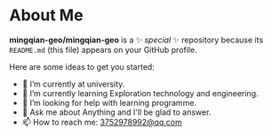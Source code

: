 # About Me

**mingqian-geo/mingqian-geo** is a ✨ _special_ ✨ repository because its `README.md` (this file) appears on your GitHub profile.

Here are some ideas to get you started:

- 🔭 I’m currently at university.
- 🌱 I’m currently learning Exploration technology and engineering.
- 🤔 I’m looking for help with learning programme.
- 💬 Ask me about Anything and I'll be glad to answer.
- 📫 How to reach me: 3752978992@qq.com
